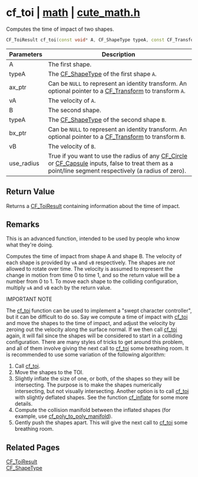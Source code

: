 # cf_toi | [math](https://github.com/RandyGaul/cute_framework/blob/master/docs/math/README.md) | [cute_math.h](https://github.com/RandyGaul/cute_framework/blob/master/include/cute_math.h)

Computes the time of impact of two shapes.

```cpp
CF_ToiResult cf_toi(const void* A, CF_ShapeType typeA, const CF_Transform* ax_ptr, CF_V2 vA, const void* B, CF_ShapeType typeB, const CF_Transform* bx_ptr, CF_V2 vB, int use_radius);
```

Parameters | Description
--- | ---
A | The first shape.
typeA | The [CF_ShapeType](https://github.com/RandyGaul/cute_framework/blob/master/docs/math/cf_shapetype.md) of the first shape `A`.
ax_ptr | Can be `NULL` to represent an identity transform. An optional pointer to a [CF_Transform](https://github.com/RandyGaul/cute_framework/blob/master/docs/math/cf_transform.md) to transform `A`.
vA | The velocity of `A`.
B | The second shape.
typeA | The [CF_ShapeType](https://github.com/RandyGaul/cute_framework/blob/master/docs/math/cf_shapetype.md) of the second shape `B`.
bx_ptr | Can be `NULL` to represent an identity transform. An optional pointer to a [CF_Transform](https://github.com/RandyGaul/cute_framework/blob/master/docs/math/cf_transform.md) to transform `B`.
vB | The velocity of `B`.
use_radius | True if you want to use the radius of any [CF_Circle](https://github.com/RandyGaul/cute_framework/blob/master/docs/math/cf_circle.md) or [CF_Capsule](https://github.com/RandyGaul/cute_framework/blob/master/docs/math/cf_capsule.md) inputs, false to treat them as a point/line segment respectively (a radius of zero).

## Return Value

Returns a [CF_ToiResult](https://github.com/RandyGaul/cute_framework/blob/master/docs/math/cf_toiresult.md) containing information about the time of impact.

## Remarks

This is an advanced function, intended to be used by people who know what they're doing.

Computes the time of impact from shape A and shape B. The velocity of each shape is provided by `vA` and `vB` respectively. The shapes are
_not_ allowed to rotate over time. The velocity is assumed to represent the change in motion from time 0 to time 1, and so the return value
will be a number from 0 to 1. To move each shape to the colliding configuration, multiply `vA` and `vB` each by the return value.

IMPORTANT NOTE

The [cf_toi](https://github.com/RandyGaul/cute_framework/blob/master/docs/math/cf_toi.md) function can be used to implement a "swept character controller", but it can be difficult to do so. Say we compute a time
of impact with [cf_toi](https://github.com/RandyGaul/cute_framework/blob/master/docs/math/cf_toi.md) and move the shapes to the time of impact, and adjust the velocity by zeroing out the velocity along the surface
normal. If we then call [cf_toi](https://github.com/RandyGaul/cute_framework/blob/master/docs/math/cf_toi.md) again, it will fail since the shapes will be considered to start in a colliding configuration. There are
many styles of tricks to get around this problem, and all of them involve giving the next call to [cf_toi](https://github.com/RandyGaul/cute_framework/blob/master/docs/math/cf_toi.md) some breathing room. It is
recommended to use some variation of the following algorithm:

1. Call [cf_toi](https://github.com/RandyGaul/cute_framework/blob/master/docs/math/cf_toi.md).
2. Move the shapes to the TOI.
3. Slightly inflate the size of one, or both, of the shapes so they will be intersecting.
   The purpose is to make the shapes numerically intersecting, but not visually intersecting.
   Another option is to call [cf_toi](https://github.com/RandyGaul/cute_framework/blob/master/docs/math/cf_toi.md) with slightly deflated shapes.
   See the function [cf_inflate](https://github.com/RandyGaul/cute_framework/blob/master/docs/math/cf_inflate.md) for some more details.
4. Compute the collision manifold between the inflated shapes (for example, use [cf_poly_to_poly_manifold](https://github.com/RandyGaul/cute_framework/blob/master/docs/math/cf_poly_to_poly_manifold.md)).
5. Gently push the shapes apart. This will give the next call to [cf_toi](https://github.com/RandyGaul/cute_framework/blob/master/docs/math/cf_toi.md) some breathing room.

## Related Pages

[CF_ToiResult](https://github.com/RandyGaul/cute_framework/blob/master/docs/math/cf_toiresult.md)  
[CF_ShapeType](https://github.com/RandyGaul/cute_framework/blob/master/docs/math/cf_shapetype.md)  

